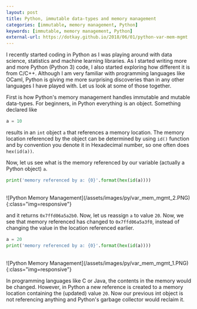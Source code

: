 ```yaml
---
layout: post
title: Python, immutable data-types and memory management
categories: [immutable, memory management, Python]
keywords: [immutable, memory management, Python]
external-url: https://dotkay.github.io/2018/06/01/python-var-mem-mgmt
---
```


I recently started coding in Python as I was playing around with data science, statistics and machine learning libraries. As I started writing more and more Python (Python 3) code, I also started exploring how different it is from C/C++. Although I am very familiar with programming languages like OCaml, Python is giving me more surprising discoveries than in any other languages I have played with. Let us look at some of those together.

First is how Python's memory management handles immutable and mutable data-types. For beginners, in Python everything is an object. Something declared like 

```python
a = 10
```

results in an `int` object `a` that references a memory location. The memory location referenced by the object can be determined by using `id()` function and by convention you denote it in Hexadecimal number, so one often does `hex(id(a))`.

Now, let us see what is the memory referenced by our variable (actually a Python object) `a`.

```python
print('memory referenced by a: {0}'.format(hex(id(a))))
```

<br>
<div class="img_container">
![Python Memory Management](/assets/images/py/var_mem_mgmt_2.PNG){:class="img=responsive"}
</div>

and it returns `0x7ffd06a5a2b0`. Now, let us reassign `a` to value `20`. Now, we see that memory referenced has changed to `0x7ffd06a5a3f0`, instead of changing the value in the location referenced earlier. 

```python
a = 20
print('memory referenced by a: {0}'.format(hex(id(a))))
```

<br>
<div class="img_container">
![Python Memory Management](/assets/images/py/var_mem_mgmt_1.PNG){:class="img=responsive"}
</div>

In programming languages like C or Java, the contents in the memory would be changed. However, in Python a new reference is created to a memory location containing the (updated) value `20`. Now our previous int object is not referencing anything and Python's garbage collector would reclaim it. 
